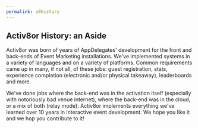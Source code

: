 ```yaml
---
permalink: a8history
---
```

## Activ8or History: an Aside

Activ8or was born of years of AppDelegates' development for the front and back-ends of Event Marketing installations. We've implemented
systems in a variety of languages and on a variety of platforms. Common requirements came up in many, if not all, of these jobs: guest registration, 
stats, experience completion (electronic and/or physical takeaway), leaderboards and more. 

We've done jobs where the back-end was in the 
activation itself (especially with notoriously bad venue internet), where the back-end was in the cloud, or a mix of both (relay mode). Activ8or 
implements everything we've learned over 10 years in interactive event development. We hope you like it and we hop you contribute to it!



